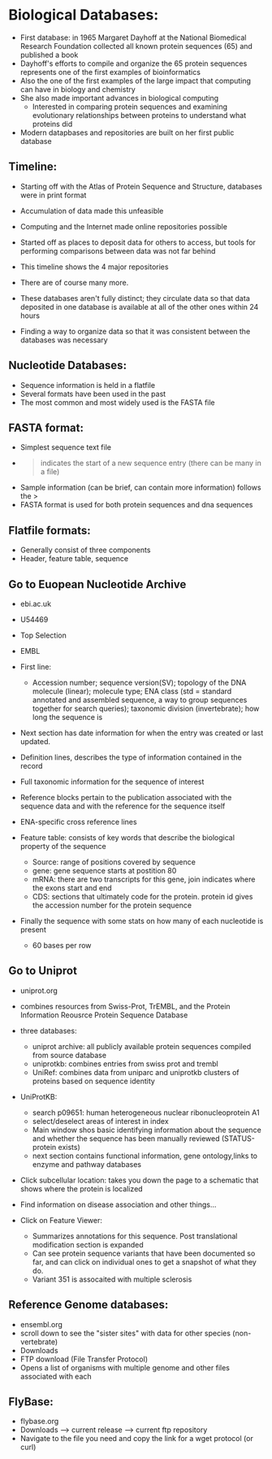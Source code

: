 # Biological Databases:

* First database: in 1965 Margaret Dayhoff at the National Biomedical Research Foundation collected all known protein sequences (65) and published a book 
* Dayhoff's efforts to compile and organize the 65 protein sequences represents one of the first examples of bioinformatics
* Also the one of the first examples of the large impact that computing can have in biology and chemistry
* She also made important advances in biological computing 
  * Interested in comparing protein sequences and examining evolutionary relationships between proteins to understand what proteins did
* Modern datapbases and repositories are built on her first public database



## Timeline:
* Starting off with the Atlas of Protein Sequence and Structure, databases were in print format
* Accumulation of data made this unfeasible
* Computing and the Internet made online repositories possible
* Started off as places to deposit data for others to access, but tools for performing comparisons between data was not far behind
* This timeline shows the 4 major repositories
* There are of course many more.

* These databases aren't fully distinct; they circulate data so that data deposited in one database is available at all of the other ones within 24 hours
* Finding a way to organize data so that it was consistent between the databases was necessary

## Nucleotide Databases:
* Sequence information is held in a flatfile
* Several formats have been used in the past
* The most common and most widely used is the FASTA file

## FASTA format:
* Simplest sequence text file
* > indicates the start of a new sequence entry (there can be many in a file)
* Sample information (can be brief, can contain more information) follows the >
* FASTA format is used for both protein sequences and dna sequences


## Flatfile formats:
* Generally consist of three components
* Header, feature table, sequence

## Go to Euopean Nucleotide Archive
* ebi.ac.uk
* U54469
* Top Selection
* EMBL
* First line:
  * Accession number; sequence version(SV); topology of the DNA molecule (linear); molecule type; ENA class (std = standard annotated and assembled sequence, a way to group sequences together for search queries); taxonomic division (invertebrate); how long the sequence is

* Next section has date information for when the entry was created or last updated.
* Definition lines, describes the type of information contained in the record
* Full taxonomic information for the sequence of interest
* Reference blocks pertain to the publication associated with the sequence data and with the reference for the sequence itself
* ENA-specific cross reference lines

* Feature table: consists of key words that describe the biological property of the sequence
  * Source: range of positions covered by sequence
  * gene: gene sequence starts at postition 80
  * mRNA: there are two transcripts for this gene, join indicates where the exons start and end
  * CDS: sections that ultimately code for the protein. protein id gives the accession number for the protein sequence

* Finally the sequence with some stats on how many of each nucleotide is present
  * 60 bases per row 
  
## Go to Uniprot
* uniprot.org
* combines resources from Swiss-Prot, TrEMBL, and the Protein Information Reousrce Protein Sequence Database
* three databases:
  * uniprot archive: all publicly available protein sequences compiled from source database
  * uniprotkb: combines entries from swiss prot and trembl
  * UniRef: combines data from uniparc and uniprotkb clusters of proteins based on sequence identity

* UniProtKB:
  * search p09651: human heterogeneous nuclear ribonucleoprotein A1
  * select/deselect areas of interest in index
  * Main window shos basic identifying information about the sequence and whether the sequence has been manually reviewed (STATUS-protein exists)
  * next section contains functional information, gene ontology,links to enzyme and pathway databases
  
* Click subcellular location: takes you down the page to a schematic that shows where the protein is localized
* Find information on disease association and other things...

* Click on Feature Viewer:
  * Summarizes annotations for this sequence. Post translational modification section is expanded
  * Can see protein sequence variants that have been documented so far, and can click on individual ones to get a snapshot of what they do.
  * Variant 351 is assocaited with multiple sclerosis
   
## Reference Genome databases:
* ensembl.org
* scroll down to see the "sister sites" with data for other species (non-vertebrate)
* Downloads
* FTP download (File Transfer Protocol)
* Opens a list of organisms with multiple genome and other files associated with each

## FlyBase:
* flybase.org
* Downloads --> current release --> current ftp repository 
* Navigate to the file you need and copy the link for a wget protocol (or curl)
